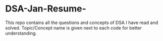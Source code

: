 # DSA-Jan-Resume-

This repo contains all the questions and concepts of DSA I have read and solved. Topic/Concept name is given next to each code for better understanding.
